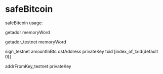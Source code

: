 # safeBitcoin
safeBitcoin usage:

getaddr memoryWord

getaddr_testnet memoryWord

sign_testnet amountInBtc dstAddress privateKey txid [index_of_txid(default 0)]

addrFromKey_testnet privateKey
